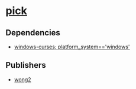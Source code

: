 # [pick](https://pypi.org/project/pick)

## Dependencies
- [windows-curses; platform_system=='windows'](packages/w/windows-curses.md)



## Publishers
- [wong2](https://pypi.org/user/wong2)

